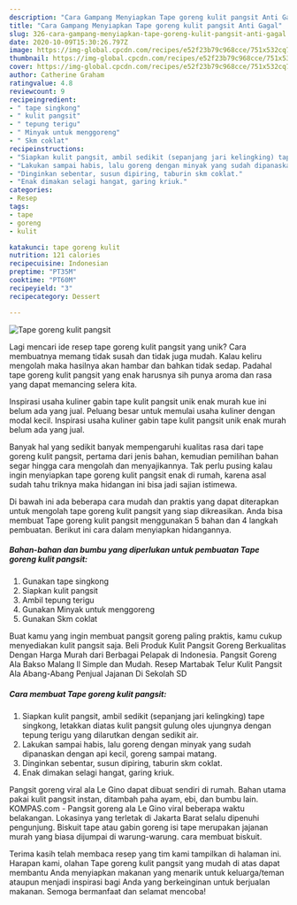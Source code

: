 ```yaml
---
description: "Cara Gampang Menyiapkan Tape goreng kulit pangsit Anti Gagal"
title: "Cara Gampang Menyiapkan Tape goreng kulit pangsit Anti Gagal"
slug: 326-cara-gampang-menyiapkan-tape-goreng-kulit-pangsit-anti-gagal
date: 2020-10-09T15:30:26.797Z
image: https://img-global.cpcdn.com/recipes/e52f23b79c968cce/751x532cq70/tape-goreng-kulit-pangsit-foto-resep-utama.jpg
thumbnail: https://img-global.cpcdn.com/recipes/e52f23b79c968cce/751x532cq70/tape-goreng-kulit-pangsit-foto-resep-utama.jpg
cover: https://img-global.cpcdn.com/recipes/e52f23b79c968cce/751x532cq70/tape-goreng-kulit-pangsit-foto-resep-utama.jpg
author: Catherine Graham
ratingvalue: 4.8
reviewcount: 9
recipeingredient:
- " tape singkong"
- " kulit pangsit"
- " tepung terigu"
- " Minyak untuk menggoreng"
- " Skm coklat"
recipeinstructions:
- "Siapkan kulit pangsit, ambil sedikit (sepanjang jari kelingking) tape singkong, letakkan diatas kulit pangsit gulung oles ujungnya dengan tepung terigu yang dilarutkan dengan sedikit air."
- "Lakukan sampai habis, lalu goreng dengan minyak yang sudah dipanaskan dengan api kecil, goreng sampai matang."
- "Dinginkan sebentar, susun dipiring, taburin skm coklat."
- "Enak dimakan selagi hangat, garing kriuk."
categories:
- Resep
tags:
- tape
- goreng
- kulit

katakunci: tape goreng kulit 
nutrition: 121 calories
recipecuisine: Indonesian
preptime: "PT35M"
cooktime: "PT60M"
recipeyield: "3"
recipecategory: Dessert

---
```



![Tape goreng kulit pangsit](https://img-global.cpcdn.com/recipes/e52f23b79c968cce/751x532cq70/tape-goreng-kulit-pangsit-foto-resep-utama.jpg)

Lagi mencari ide resep tape goreng kulit pangsit yang unik? Cara membuatnya memang tidak susah dan tidak juga mudah. Kalau keliru mengolah maka hasilnya akan hambar dan bahkan tidak sedap. Padahal tape goreng kulit pangsit yang enak harusnya sih punya aroma dan rasa yang dapat memancing selera kita.

Inspirasi usaha kuliner gabin tape kulit pangsit unik enak murah kue ini belum ada yang jual. Peluang besar untuk memulai usaha kuliner dengan modal kecil. Inspirasi usaha kuliner gabin tape kulit pangsit unik enak murah belum ada yang jual.

Banyak hal yang sedikit banyak mempengaruhi kualitas rasa dari tape goreng kulit pangsit, pertama dari jenis bahan, kemudian pemilihan bahan segar hingga cara mengolah dan menyajikannya. Tak perlu pusing kalau ingin menyiapkan tape goreng kulit pangsit enak di rumah, karena asal sudah tahu triknya maka hidangan ini bisa jadi sajian istimewa.


Di bawah ini ada beberapa cara mudah dan praktis yang dapat diterapkan untuk mengolah tape goreng kulit pangsit yang siap dikreasikan. Anda bisa membuat Tape goreng kulit pangsit menggunakan 5 bahan dan 4 langkah pembuatan. Berikut ini cara dalam menyiapkan hidangannya.

<!--inarticleads1-->

##### Bahan-bahan dan bumbu yang diperlukan untuk pembuatan Tape goreng kulit pangsit:

1. Gunakan  tape singkong
1. Siapkan  kulit pangsit
1. Ambil  tepung terigu
1. Gunakan  Minyak untuk menggoreng
1. Gunakan  Skm coklat


Buat kamu yang ingin membuat pangsit goreng paling praktis, kamu cukup menyediakan kulit pangsit saja. Beli Produk Kulit Pangsit Goreng Berkualitas Dengan Harga Murah dari Berbagai Pelapak di Indonesia. Pangsit Goreng Ala Bakso Malang ll Simple dan Mudah. Resep Martabak Telur Kulit Pangsit Ala Abang-Abang Penjual Jajanan Di Sekolah SD 

<!--inarticleads2-->

##### Cara membuat Tape goreng kulit pangsit:

1. Siapkan kulit pangsit, ambil sedikit (sepanjang jari kelingking) tape singkong, letakkan diatas kulit pangsit gulung oles ujungnya dengan tepung terigu yang dilarutkan dengan sedikit air.
1. Lakukan sampai habis, lalu goreng dengan minyak yang sudah dipanaskan dengan api kecil, goreng sampai matang.
1. Dinginkan sebentar, susun dipiring, taburin skm coklat.
1. Enak dimakan selagi hangat, garing kriuk.


Pangsit goreng viral ala Le Gino dapat dibuat sendiri di rumah. Bahan utama pakai kulit pangsit instan, ditambah paha ayam, ebi, dan bumbu lain. KOMPAS.com - Pangsit goreng ala Le Gino viral beberapa waktu belakangan. Lokasinya yang terletak di Jakarta Barat selalu dipenuhi pengunjung. Biskuit tape atau gabin goreng isi tape merupakan jajanan murah yang biasa dijumpai di warung-warung. cara membuat biskuit. 

Terima kasih telah membaca resep yang tim kami tampilkan di halaman ini. Harapan kami, olahan Tape goreng kulit pangsit yang mudah di atas dapat membantu Anda menyiapkan makanan yang menarik untuk keluarga/teman ataupun menjadi inspirasi bagi Anda yang berkeinginan untuk berjualan makanan. Semoga bermanfaat dan selamat mencoba!
